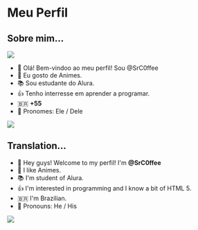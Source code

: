 # Meu Perfil
## Sobre mim...

<img src="https://media.giphy.com/media/y6aDJi4UcT2ow/giphy.gif">

- 👋 Olá! Bem-vindoo ao meu perfil! Sou @SrC0ffee
- :star_struck: Eu gosto de Animes.
- :books: Sou estudante do Alura.
- :+1: Tenho interresse em aprender a programar.
- :brazil: **+55**
- :slightly_smiling_face: Pronomes: Ele / Dele

<img src="https://img.shields.io/badge/HTML5-E34F26?style=for-the-badge&logo=html5&logoColor=white">

## Translation...

- 👋 Hey guys! Welcome to my perfil! I'm **@SrC0ffee**
- :star_struck: I like Animes.
- :books: I'm student of Alura.
- :+1: I'm interested in programming and I know a bit of HTML 5.
- :brazil: I'm Brazilian.
- :slightly_smiling_face: Pronouns: He / His

<img src="https://img.shields.io/badge/HTML5-E34F26?style=for-the-badge&logo=html5&logoColor=white" >
